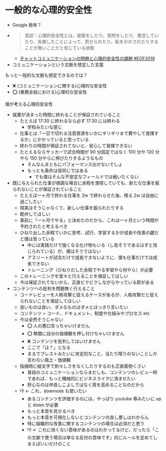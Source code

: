 # 一般的な心理的安全性
- Google 発祥？
- > 意訳：心理的安全性とは、提案をしたり、質問をしたり、懸念していたり、失敗したことによって、罰せられたり、恥をかかされたりすることが無いことだと信じている状態
  - [チャットコミュニケーションの問題と心理的安全性の課題 #EOF2019](https://www.slideshare.net/TokorotenNakayama/eof2019)
- コミュニケーションという文脈を想定した言葉

もっと一般的な文脈も想定できるのでは？

- :x: (コミュニケーションに関する)心理的な安全性
- :o: (業務全般における)心理的な安全性

僕が考える心理的安全性

- 就業が決まった時間に終わることが保証されていること
  - たとえば 17:30 に終わるなら必ず 17:30 には終わる
    - 学校みたいな感じ
  - 仕事とは「一日で切れる注意資源をいかにギリギリまで費やして発揮するか」にかかっていると思っている
  - 終わりの時間が保証されてないと、安心して発揮できない
  - たとえるならサッカーで試合時間が 90 分固定ではなく 100 分や 120 分やら 150 分やらに伸びたりするようなもの
    - そんなんまともにパフォーマンス出せないでしょ
    - もっとも条件は皆同じではある
      - でも僕はそんな不安定なフィールドでは戦いたくない
- 既に与えられた仕事が順調な場合に余暇を満喫していても、新たな仕事を振られないことが保証されていること
  - たとえば一ヶ月で終わる仕事を 2w で終わらせた後、残る 2w は自由に過ごしたい
  - 現実はそうじゃなくて、新しい仕事を振られたりする
  - 勘弁してほしい
  - 事前に「一ヶ月でやる」と決めたのだから、これは一ヶ月という時間が予約されたと考えるべき
  - ひねり出した余暇でいかに思考、試行、学習するかが成長や改善の鍵だと僕は思っている
    - 中には実践だけで強くなる化け物もいる（し皆そうであるはずと信じられている）が、僕はそうではない
    - アスリートが試合だけで成長できないように、僕も仕事だけでは成長できない
    - トレーニング（ひねりだした余暇でやる学習やら何やら）が必要
  - このトレーニングを堂々と行えることを保証してほしい
  - 今は保証されてないから、正直ビクビクしながらやっている節がある
- コンテンツへの批判を問題無く行えること
  - コードレビューを人格攻撃と捉えるケースがあるが、人格攻撃だと捉えられないことを保証してほしい
  - 良いものは良い、ダメなものはダメとはっきり言いたい
  - コンテンツ = コード、ドキュメント、制度や仕組みやプロセス etc
  - 今は全然そうじゃない
    - :o: 人の悪口言っちゃいけません
    - :o: 無闇に自分の価値観を押し付けちゃいけません
    - :x: コンテンツを批判してはいけません
    - ここで「は？」となる
    - まるでブレストみたいに肯定的なこと、当たり障りのないことしか言わない風土・価値観
  - 指摘時に絵文字で刺々しさをなくしたりするのも正直面倒くさい
    - 普段のコミュニケーションならまだしも、コンテンツのレビュー時であれば、もっと機械的にビジネスライクに済ませたい
    - 肝心なのは仲良しこよしではなく質を高めることなのだから
  - :-1: ← これ、downvote も使いたい
    - あるコンテンツを評価するのには、やっぱり youtube 等みたいに up と down が必要
    - もっと本音を見せるべき
    - もっと本音を可視化しないとコンテンツの良し悪しはわからん
    - 特に組織的な改善に関するコンテンツの場合は必須だと思う
    - :-1: ← これに快くない意味があるのはわかってるけど、だったら「この文脈で使う場合は単なる反対の意味です」的にルールを定めてしまえばいいだけのこと

